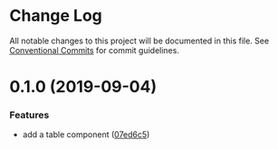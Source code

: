 # Change Log

All notable changes to this project will be documented in this file.
See [Conventional Commits](https://conventionalcommits.org) for commit guidelines.

# 0.1.0 (2019-09-04)


### Features

* add a table component ([07ed6c5](https://github.com/marcus4guyen/lernarepo/commit/07ed6c5))
